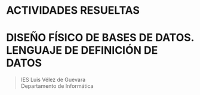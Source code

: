 # ACTIVIDADES RESUELTAS
# DISEÑO FÍSICO DE BASES DE DATOS. LENGUAJE DE DEFINICIÓN DE DATOS

> IES Luis Vélez de Guevara  
> Departamento de Informática


## 
